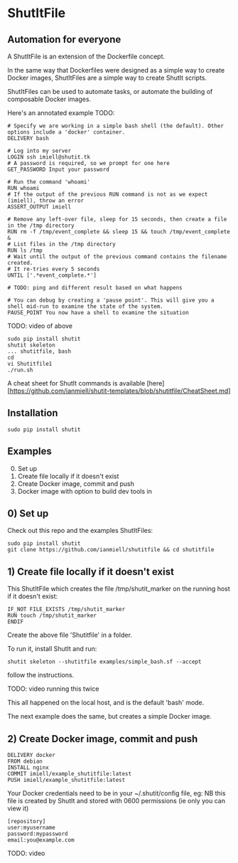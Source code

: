 # ShutItFile

## Automation for everyone

A ShutItFile is an extension of the Dockerfile concept.

In the same way that Dockerfiles were designed as a simple way to create Docker images, ShutItFiles are a simple way to create ShutIt scripts.

ShutItFiles can be used to automate tasks, or automate the building of composable Docker images.

Here's an annotated example TODO:

```
# Specify we are working in a simple bash shell (the default). Other options include a 'docker' container.
DELIVERY bash

# Log into my server
LOGIN ssh imiell@shutit.tk
# A password is required, so we prompt for one here
GET_PASSWORD Input your password

# Run the command 'whoami'
RUN whoami
# If the output of the previous RUN command is not as we expect (imiell), throw an error
ASSERT_OUTPUT imiell

# Remove any left-over file, sleep for 15 seconds, then create a file in the /tmp directory
RUN rm -f /tmp/event_complete && sleep 15 && touch /tmp/event_complete &
# List files in the /tmp directory
RUN ls /tmp
# Wait until the output of the previous command contains the filename created.
# It re-tries every 5 seconds
UNTIL ['.*event_complete.*']

# TODO: ping and different result based on what happens

# You can debug by creating a 'pause point'. This will give you a shell mid-run to examine the state of the system.
PAUSE_POINT You now have a shell to examine the situation
```

TODO: video of above

```
sudo pip install shutit
shutit skeleton
... shutitfile, bash
cd 
vi Shutitfile1
./run.sh
```


A cheat sheet for ShutIt commands is available [here][https://github.com/ianmiell/shutit-templates/blob/shutitfile/CheatSheet.md]

## Installation

```
sudo pip install shutit
```


## Examples 

0) Set up
1) Create file locally if it doesn't exist
2) Create Docker image, commit and push
3) Docker image with option to build dev tools in

## 0) Set up

Check out this repo and the examples ShutItFiles:

```
sudo pip install shutit
git clone https://github.com/ianmiell/shutitfile && cd shutitfile
```
                                                                                                                                             

## 1) Create file locally if it doesn't exist

This ShutItFile which creates the file /tmp/shutit_marker on the running host if it doesn't exist:

```
IF_NOT FILE_EXISTS /tmp/shutit_marker
RUN touch /tmp/shutit_marker
ENDIF
```

Create the above file 'Shutitfile' in a folder.

To run it, install ShutIt and run:

```
shutit skeleton --shutitfile examples/simple_bash.sf --accept
```

follow the instructions.

TODO: video running this twice

This all happened on the local host, and is the default 'bash' mode.

The next example does the same, but creates a simple Docker image.

## 2) Create Docker image, commit and push

```
DELIVERY docker
FROM debian
INSTALL nginx
COMMIT imiell/example_shutitfile:latest
PUSH imiell/example_shutitfile:latest
```

Your Docker credentials need to be in your ~/.shutit/config file, eg:
NB this file is created by ShutIt and stored with 0600 permissions (ie only you can view it)

```
[repository]
user:myusername
password:mypassword
email:you@example.com
```


TODO: video
